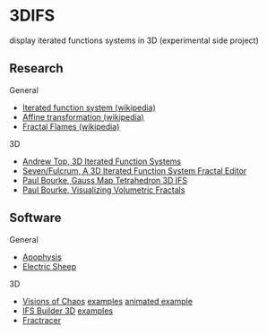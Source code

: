# 3DIFS
display iterated functions systems in 3D (experimental side project)

## Research

General
* [Iterated function system (wikipedia)](https://en.wikipedia.org/wiki/Iterated_function_system)
* [Affine transformation (wikipedia)](https://en.wikipedia.org/wiki/Affine_transformation)
* [Fractal Flames (wikipedia)](https://en.wikipedia.org/wiki/Fractal_flame)

3D
* [Andrew Top, 3D Iterated Function Systems](http://www.andrewtop.com/Projects/IFS3D)
* [Seven/Fulcrum, A 3D Iterated Function System Fractal Editor](http://www.hugi.scene.org/online/coding/hugi%2033%20-%20coding%20corner%20seven%20a%203d%20iterated%20function%20system%20fractal%20editor.htm)
* [Paul Bourke, Gauss Map Tetrahedron 3D IFS](http://paulbourke.net/fractals//gausmap/)
* [Paul Bourke, Visualizing Volumetric Fractals](http://paulbourke.net/papers/joc2017/paper.pdf)

## Software

General
* [Apophysis](http://www.apophysis.org/downloads.html)
* [Electric Sheep](https://electricsheep.org/)

3D
* [Visions of Chaos](http://softology.com.au/voc.htm) [examples](https://softology.com.au/gallery/gallery.htm) [animated example](https://www.youtube.com/watch?v=J3lqgj7PxFY)
* [IFS Builder 3D](http://fractals.nsu.ru/builder3d_en.htm) [examples](http://fractals.nsu.ru/gallery_en.htm)
* [Fractracer](http://fractracer.com/)
